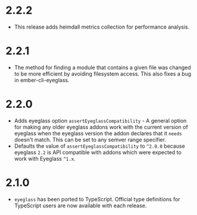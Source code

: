 # 2.2.2

* This release adds heimdall metrics collection for performance analysis.

# 2.2.1

* The method for finding a module that contains a given file was changed to be more efficient by avoiding filesystem access. This also fixes a bug in ember-cli-eyeglass.

# 2.2.0
* Adds eyeglass option `assertEyeglassCompatibility` - A general option
  for making any older eyeglass addons work with the current version of
  eyeglass when the eyeglass version the addon declares that it `needs`
  doesn't match. This can be set to any semver range specifier.
* Defaults the value of `assertEyeglassCompatibility` to `^2.0.0` because
  eyeglass `2.2` is API compatible with addons which were expected to work
  with Eyeglass `^1.x`.

# 2.1.0
* `eyeglass` has been ported to TypeScript. Official type definitions for TypeScript users are now available with each release.
